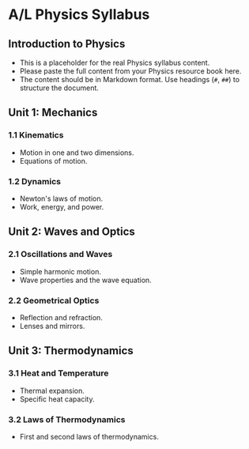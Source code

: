 # A/L Physics Syllabus

## Introduction to Physics

- This is a placeholder for the real Physics syllabus content.
- Please paste the full content from your Physics resource book here.
- The content should be in Markdown format. Use headings (`#`, `##`) to structure the document.

## Unit 1: Mechanics

### 1.1 Kinematics
- Motion in one and two dimensions.
- Equations of motion.

### 1.2 Dynamics
- Newton's laws of motion.
- Work, energy, and power.

## Unit 2: Waves and Optics

### 2.1 Oscillations and Waves
- Simple harmonic motion.
- Wave properties and the wave equation.

### 2.2 Geometrical Optics
- Reflection and refraction.
- Lenses and mirrors.

## Unit 3: Thermodynamics

### 3.1 Heat and Temperature
- Thermal expansion.
- Specific heat capacity.

### 3.2 Laws of Thermodynamics
- First and second laws of thermodynamics.
